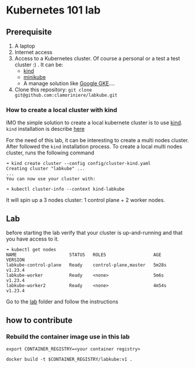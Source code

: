 # Kubernetes 101 lab

## Prerequisite

1. A laptop
1. Internet access
1. Access to a Kubernetes cluster. Of course a personal or a test a test cluster :) . 
   It can be: 
    * [kind](https://kind.sigs.k8s.io/)
    * [minikube](https://minikube.sigs.k8s.io/docs/start/)
    * A manage solution like [Google GKE](https://console.cloud.google.com/kubernetes/add)....
1. Clone this repository: `git clone git@github.com:clamoriniere/labkube.git`

### How to create a local cluster with kind

IMO the simple solution to create a local kubernete cluster is to use [kind](https://kind.sigs.k8s.io/).
`kind` installation is describe [here](https://kind.sigs.k8s.io/docs/user/quick-start/#installation)

For the need of this lab, it can be interesting to create a multi nodes cluster. After followed the `kind`
installation process. To create a local multi nodes cluster, runs the following command

```console
➜ kind create cluster --config config/cluster-kind.yaml
Creating cluster "labkube" ...
...
You can now use your cluster with:

➜ kubectl cluster-info --context kind-labkube
```

It will spin up a 3 nodes cluster: 1 control plane + 2 worker nodes.

## Lab

before starting the lab verify that your cluster is up-and-running and that you have access to it.

```console
➜ kubectl get nodes
NAME                    STATUS   ROLES                  AGE     VERSION
labkube-control-plane   Ready    control-plane,master   5m28s   v1.23.4
labkube-worker          Ready    <none>                 5m6s    v1.23.4
labkube-worker2         Ready    <none>                 4m54s   v1.23.4
```

Go to the [lab](/lab) folder and follow the instructions

## how to contribute

### Rebuild the container image use in this lab

```console
export CONTAINER_REGISTRY=<your container registry>

docker build -t $CONTAINER_REGISTRY/labkube:v1 .
```
